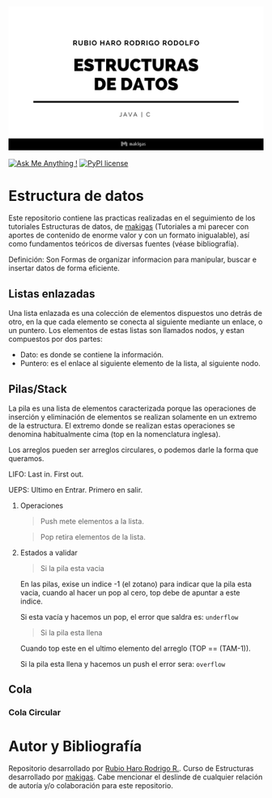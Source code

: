 ![Estructuras](/LOGO.png)

[![Ask Me Anything !](https://img.shields.io/badge/Ask%20me-anything-1abc9c.svg)](https://github.com/RubioHaro/)
[![PyPI license](https://img.shields.io/pypi/l/ansicolortags.svg)](https://github.com/RubioHaro/Estructuras-de-datos/blob/master/LICENSE)

# Estructura de datos

Este repositorio contiene las practicas realizadas en el seguimiento de los tutoriales Estructuras de datos, de [makigas](https://www.makigas.es/series/estructuras-de-datos) (Tutoriales a mi parecer con aportes de contenido de enorme valor y con un formato inigualable), así como fundamentos teóricos de diversas fuentes (véase bibliografía).

Definición: Son Formas de organizar informacion para manipular, buscar e insertar datos de forma eficiente.

## Listas enlazadas

Una lista enlazada es una colección de elementos dispuestos uno detrás de otro, en la que cada elemento se conecta al siguiente mediante un enlace, o un puntero. Los elementos de estas listas son llamados nodos, y estan compuestos por dos partes:

- Dato: es donde se contiene la información.
- Puntero: es el enlace al siguiente elemento de la lista, al siguiente nodo.

## Pilas/Stack

La pila es una lista de elementos caracterizada porque las operaciones de inserción y eliminación de elementos se realizan solamente en un extremo de la estructura. El extremo donde se realizan estas operaciones se denomina habitualmente cima (top en la nomenclatura inglesa).

Los arreglos pueden ser arreglos circulares, o podemos darle la forma que queramos.

LIFO: Last in. First out.

UEPS: Ultimo en Entrar. Primero en salir.

1. Operaciones
    >Push mete elementos a la lista.

   <!---->
    >Pop retira elementos de la lista.

2. Estados a validar
    > Si la pila esta vacia

    En las pilas, exise un indice -1 (el zotano) para indicar que la pila esta vacia, cuando al hacer un pop al cero, top debe de apuntar a este indice.

    Si esta vacía y hacemos un pop, el error que saldra es:
    `underflow`

    > Si la pila esta llena

    Cuando top este en el ultimo elemento del arreglo (TOP == (TAM-1)).

    Si la pila esta llena y hacemos un push el error sera:
    `overflow`

## Cola

### Cola Circular



# Autor y Bibliografía

Repositorio desarrollado por [Rubio Haro Rodrigo R.](https://github.com/RubioHaro). Curso de Estructuras desarrollado por [makigas](https://www.makigas.es/series/estructuras-de-datos). Cabe mencionar el deslinde de cualquier relación de autoría y/o colaboración para este repositorio.
